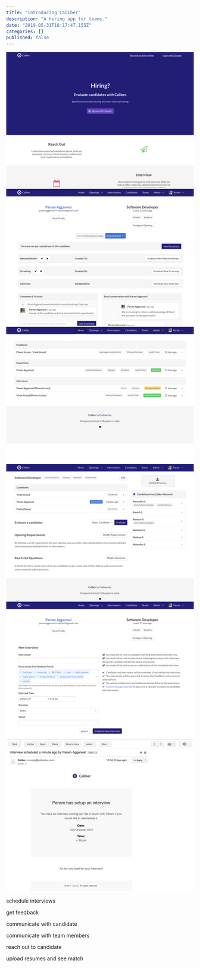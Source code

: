 ```yaml
---
title: "Introducing Caliber"
description: "A hiring app for teams."
date: "2019-05-31T18:17:47.155Z"
categories: []
published: false
---
```


![](./asset-1.png)![](./asset-2.png)![](./asset-3.png)![](./asset-4.png)![](./asset-5.png)![](./asset-6.png)

schedule interviews

get feedback

communicate with candidate

communicate with team members

reach out to candidate 

upload resumes and see match